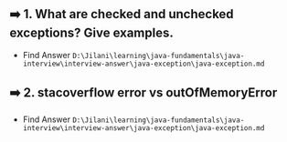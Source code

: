 ## ➡️ 1. What are checked and unchecked exceptions? Give examples.

- Find Answer `D:\Jilani\learning\java-fundamentals\java-interview\interview-answer\java-exception\java-exception.md`

## ➡️ 2. stacoverflow error vs outOfMemoryError

- Find Answer `D:\Jilani\learning\java-fundamentals\java-interview\interview-answer\java-exception\java-exception.md`
